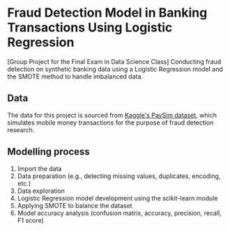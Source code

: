 # Fraud Detection Model in Banking Transactions Using Logistic Regression
[Group Project for the Final Exam in Data Science Class]
Conducting fraud detection on synthetic banking data using a Logistic Regression model and the SMOTE method to handle imbalanced data.

## Data
The data for this project is sourced from [Kaggle's PaySim dataset](https://www.kaggle.com/datasets/ealaxi/paysim1), which simulates mobile money transactions for the purpose of fraud detection research.

## Modelling process
1. Import the data
2. Data preparation (e.g., detecting missing values, duplicates, encoding, etc.)
3. Data exploration
4. Logistic Regression model development using the scikit-learn module
5. Applying SMOTE to balance the dataset
6. Model accuracy analysis (confusion matrix, accuracy, precision, recall, F1 score)
